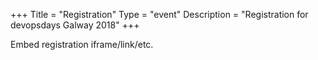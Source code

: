 +++
Title = "Registration"
Type = "event"
Description = "Registration for devopsdays Galway 2018"
+++

<div style="width:100%; text-align:left;">

Embed registration iframe/link/etc.
</div></div>
</div>
